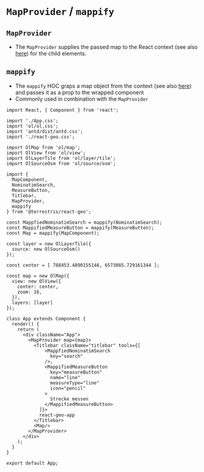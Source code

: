 # `MapProvider` / `mappify`

## `MapProvider`
* The `MapProvider` supplies the passed map to the React context (see also [here](https://reactjs.org/docs/context.html)) for the child elements.

## `mappify`

* The `mappify` HOC graps a map object from the context (see also [here](https://reactjs.org/docs/context.html)) and passes it as a prop to the wrapped component
* Commonly used in combination with the `MapProvider`

```
import React, { Component } from 'react';

import './App.css';
import 'ol/ol.css';
import 'antd/dist/antd.css';
import './react-geo.css';

import OlMap from 'ol/map';
import OlView from 'ol/view';
import OlLayerTile from 'ol/layer/tile';
import OlSourceOsm from 'ol/source/osm';

import {
  MapComponent,
  NominatimSearch,
  MeasureButton,
  Titlebar,
  MapProvider,
  mappify
} from '@terrestris/react-geo';

const MappfiedNominatimSearch = mappify(NominatimSearch);
const MappifiedMeasureButton = mappify(MeasureButton);
const Map = mappify(MapComponent);

const layer = new OlLayerTile({
  source: new OlSourceOsm()
});

const center = [ 788453.4890155146, 6573085.729161344 ];

const map = new OlMap({
  view: new OlView({
    center: center,
    zoom: 16,
  }),
  layers: [layer]
});

class App extends Component {
  render() {
    return (
      <div className="App">
        <MapProvider map={map}>
          <Titlebar className="titlebar" tools={[
              <MappfiedNominatimSearch
                key="search"
              />,
              <MappifiedMeasureButton
                key="measureButton"
                name="line"
                measureType="line"
                icon="pencil"
              >
                Strecke messen
              </MappifiedMeasureButton>
            ]}>
            react-geo-app
          </Titlebar>
          <Map/>
        </MapProvider>
      </div>
    );
  }
}

export default App;
```
